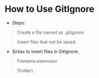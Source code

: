 
# How to Use GitIgnore

* Steps:

> Create a file named as .gitignore

> Insert files that not be saved. 

* Sintax to insert files in GitIgnore: 

> Filename.extension

> \Folder\